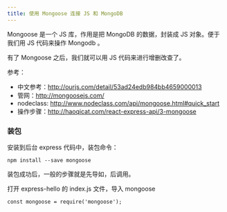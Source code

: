 ```yaml
---
title: 使用 Mongoose 连接 JS 和 MongoDB
---
```



Mongoose 是一个 JS 库，作用是把 MongoDB 的数据，封装成 JS 对象。便于
我们用 JS 代码来操作 Mongodb 。

有了 Mongoose 之后，我们就可以用 JS 代码来进行增删改查了。


参考：

- 中文参考：http://ourjs.com/detail/53ad24edb984bb4659000013
- 管网：http://mongoosejs.com/
- nodeclass: http://www.nodeclass.com/api/mongoose.html#quick_start
- 操作步骤：http://haoqicat.com/react-express-api/3-mongoose

### 装包

安装到后台 express 代码中，装包命令：

```
npm install --save mongoose
```

装包成功后，一般的步骤就是先导如，后调用。

打开 express-hello 的 index.js 文件，导入 mongoose

```
const mongoose = require('mongoose');
```

